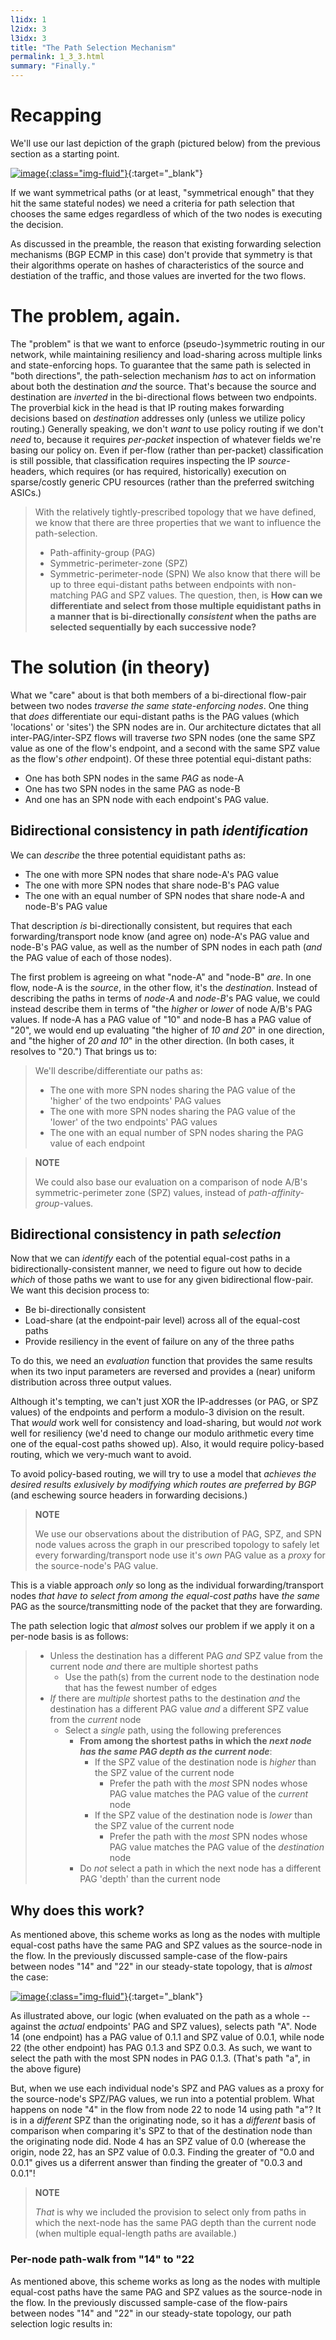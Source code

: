 ```yaml
---
l1idx: 1
l2idx: 3
l3idx: 3
title: "The Path Selection Mechanism"
permalink: 1_3_3.html
summary: "Finally."
---
```


# Recapping
We'll use our last depiction of the graph (pictured below) from the previous section as a starting point.

[![image](./grphth-19.svg){:class="img-fluid"}](./pages/1/3(ecmp-symmetric)/grphth-19.svg){:target="_blank"}

If we want symmetrical paths (or at least, "symmetrical enough" that they hit the same stateful nodes) we need a criteria for path selection that chooses the same edges regardless of which of the two nodes is executing the decision.

As discussed in the preamble, the reason that existing forwarding selection mechanisms (BGP ECMP in this case) don't provide that symmetry is that their algorithms operate on hashes of characteristics of the source and destiation of the traffic, and those values are inverted for the two flows.

#  The problem, again.

The "problem" is that we want to enforce (pseudo-)symmetric routing in our network, while maintaining resiliency and load-sharing across multiple links and state-enforcing hops.  To guarantee that the same path is selected in "both directions", the path-selection mechanism *has* to act on information about both the destination *and* the source.  That's because the source and destination are *inverted* in the bi-directional flows between two endpoints.  The proverbial kick in the head is that IP routing makes forwarding decisions based on *destination* addresses only (unless we utilize policy routing.)  Generally speaking, we don't *want* to use policy routing if we don't *need* to, because it requires *per-packet* inspection of whatever fields we're basing our policy on.  Even if per-flow (rather than per-packet) classification is still possible, that classification requires inspecting the IP *source*-headers, which requires (or has required, historically) execution on sparse/costly generic CPU resources (rather than the preferred switching ASICs.)

> With the relatively tightly-prescribed topology that we have defined, we know that there are three properties that we want to influence the path-selection.
> - Path-affinity-group (PAG)
> - Symmetric-perimeter-zone (SPZ)
> - Symmetric-perimeter-node (SPN)
> We also know that there will be up to three equi-distant paths between endpoints with non-matching PAG and SPZ values.  The question, then, is  **How can we differentiate and select from those multiple equidistant paths in a manner that is bi-directionally *consistent* when the paths are selected sequentially by each successive node?**

# The solution (in theory)

What we "care" about is that both members of a bi-directional flow-pair between two nodes _traverse the same state-enforcing nodes_.  One thing that *does* differentiate our equi-distant paths is the PAG values (which 'locations' or 'sites') the SPN nodes are in.  Our architecture dictates that all inter-PAG/inter-SPZ flows will traverse *two* SPN nodes (one the same SPZ value as one of the flow's endpoint, and a second with the same SPZ value as the flow's _other_ endpoint).   Of these three potential equi-distant paths:

- One has both SPN nodes in the same *PAG* as node-A
- One has two SPN nodes in the same PAG as node-B
- And one has an SPN node with each endpoint's PAG value.

## Bidirectional consistency in path ***identification***

We can _describe_ the three potential equidistant paths as:
 - The one with more SPN nodes that share node-A's PAG value
 - The one with more SPN nodes that share node-B's PAG value
 - The one with an equal number of SPN nodes that share node-A and node-B's PAG value

That description *is* bi-directionally consistent, but requires that each forwarding/transport node know (and agree on) node-A's PAG value and node-B's PAG value, as well as the number of SPN nodes in each path (_and_ the PAG value of each of those nodes).

The first problem is agreeing on what "node-A" and "node-B" _are_.  In one flow, node-A is the *source*, in the other flow, it's the *destination*.  Instead of describing the paths in terms of *node-A* and *node-B*'s PAG value, we could instead describe them in terms of "the *higher* or *lower* of node A/B's PAG values.  If node-A has a PAG value of "10" and node-B has a PAG value of "20", we would end up evaluating "the higher of *10 and 20*" in one direction, and "the higher of *20 and 10*" in the other direction.  (In both cases, it resolves to "20.")  That brings us to:

> We'll describe/differentiate our paths as:
> - The one with more SPN nodes sharing the PAG value of the 'higher' of the two endpoints' PAG values
> - The one with more SPN nodes sharing the PAG value of the 'lower' of the two endpoints' PAG values
> - The one with an equal number of SPN nodes sharing the PAG value of each endpoint

> **NOTE**
>
> We could also base our evaluation on a comparison of node A/B's symmetric-perimeter zone (SPZ) values, instead of *path-affinity-group*-values.

## Bidirectional consistency in path ***selection***

Now that we can *identify* each of the potential equal-cost paths in a bidirectionally-consistent manner, we need to figure out how to decide *which* of those paths we want to use for any given bidirectional flow-pair.  We want this decision process to:
- Be bi-directionally consistent
- Load-share (at the endpoint-pair level) across all of the equal-cost paths
- Provide resiliency in the event of failure on any of the three paths

To do this, we need an _evaluation_ function that provides the same results when its two input parameters are reversed and provides a (near) uniform distribution across three output values.  

Although it's tempting, we can't just XOR the IP-addresses (or PAG, or SPZ values) of the endpoints and perform a modulo-3 division on the result.  That *would* work well for consistency and load-sharing, but would *not* work well for resiliency (we'd need to change our modulo arithmetic every time one of the equal-cost paths showed up).  Also, it would require policy-based routing, which we very-much want to avoid.

To avoid policy-based routing, we will try to use a model that *achieves the desired results exlusively by modifying which routes are preferred by BGP* (and eschewing source headers in forwarding decisions.)

> **NOTE**
>
> We use our observations about the distribution of PAG, SPZ, and SPN node values across the graph in our prescribed topology to safely let every forwarding/transport node use it's *own* PAG value as a *proxy* for the source-node's PAG value.

This is a viable approach *only* so long as the individual forwarding/transport nodes *that have to select from among the equal-cost paths* have *the same* PAG as the source/transmitting node of the packet that they are forwarding.  

The path selection logic that *almost* solves our problem if we apply it on a per-node basis is as follows:

> - Unless the destination has a different PAG *and* SPZ value from the current node *and* there are multiple shortest paths  
>   - Use the path(s) from the current node to the destination node that has the fewest number of edges
> - _If_ there are _multiple_ shortest paths to the destination _and_ the destination has a different PAG value *and* a different SPZ value from the _current_ node
>   - Select a *single* path, using the following preferences
>       - **From among the shortest paths in which the _next node has the same PAG depth as the current node_**:
>           - If the SPZ value of the destination node is *higher* than the SPZ value of the current node
>             - Prefer the path with the *most* SPN nodes whose PAG value matches the PAG value of the *current* node
>           - If the SPZ value of the destination node is *lower* than the SPZ value of the current node
>             - Prefer the path with the *most* SPN nodes whose PAG value matches the PAG value of the *destination* node
>       -  Do _not_ select a path in which the next node has a different PAG 'depth' than the current node



## Why does this work?

As mentioned above, this scheme works as long as the nodes with multiple equal-cost paths have the same PAG and SPZ values as the source-node in the flow. In the previously discussed sample-case of the flow-pairs between nodes "14" and "22" in our steady-state topology, that is *almost* the case:

[![image](./grphth-23-steady-state.svg){:class="img-fluid"}](./grphth-23-steady-state.svg){:target="_blank"}

As illustrated above, our logic (when evaluated on the path as a whole -- against the *actual* endpoints' PAG and SPZ values), selects path "A".  Node 14 (one endpoint) has a PAG value of 0.1.1 and SPZ value of 0.0.1, while node 22 (the other endpoint) has PAG 0.1.3 and SPZ 0.0.3.  As such, we want to select the path with the most SPN nodes in PAG 0.1.3.  (That's path "a", in the above figure)

But, when we use each individual node's SPZ and PAG values as a proxy for the source-node's SPZ/PAG values, we run into a potential problem.  What happens on node "4" in the flow from node 22 to node 14 using path "a"?  It is in a *different* SPZ than the originating node, so it has a *different* basis of comparison when comparing it's SPZ to that of the destination node than the originating node did.  Node 4 has an SPZ value of 0.0 (wherease the origin, node 22, has an SPZ value of 0.0.3.  Finding the greater of "0.0 and 0.0.1" gives us a diferrent answer than finding the greater of "0.0.3 and 0.0.1"!

> **NOTE**
> 
>*That* is why we included the provision to select only from paths in which the next-node has the same PAG depth than the current node (when multiple equal-length paths are available.)

### Per-node path-walk from "14" to "22

As mentioned above, this scheme works as long as the nodes with multiple equal-cost paths have the same PAG and SPZ values as the source-node in the flow. In the previously discussed sample-case of the flow-pairs between nodes "14" and "22" in our steady-state topology, our path selection logic results in:

